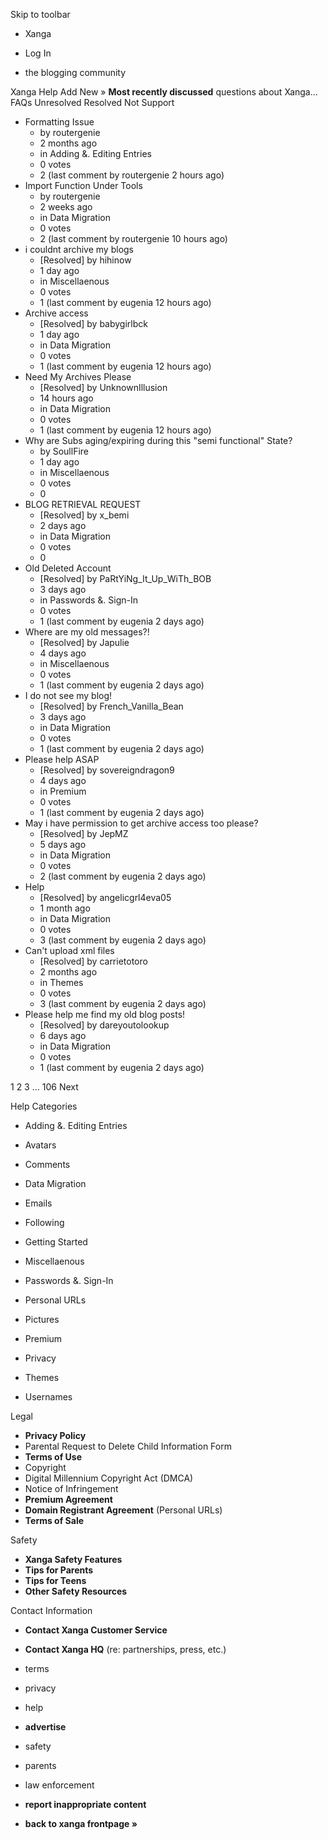 Skip to toolbar

*   Xanga

*   Log In

*   the blogging community

Xanga Help Add New » **Most recently discussed** questions about Xanga… FAQs Unresolved Resolved Not Support

*   Formatting Issue
    *   by routergenie
    *   2 months ago
    *   in Adding &. Editing Entries
    *   0 votes
    *   2 (last comment by routergenie 2 hours ago)
*   Import Function Under Tools
    *   by routergenie
    *   2 weeks ago
    *   in Data Migration
    *   0 votes
    *   2 (last comment by routergenie 10 hours ago)
*   i couldnt archive my blogs
    *   \[Resolved\] by hihinow
    *   1 day ago
    *   in Miscellaenous
    *   0 votes
    *   1 (last comment by eugenia 12 hours ago)
*   Archive access
    *   \[Resolved\] by babygirlbck
    *   1 day ago
    *   in Data Migration
    *   0 votes
    *   1 (last comment by eugenia 12 hours ago)
*   Need My Archives Please
    *   \[Resolved\] by UnknownIllusion
    *   14 hours ago
    *   in Data Migration
    *   0 votes
    *   1 (last comment by eugenia 12 hours ago)
*   Why are Subs aging/expiring during this "semi functional" State?
    *   by SoullFire
    *   1 day ago
    *   in Miscellaenous
    *   0 votes
    *   0
*   BLOG RETRIEVAL REQUEST
    *   \[Resolved\] by x\_bemi
    *   2 days ago
    *   in Data Migration
    *   0 votes
    *   0
*   Old Deleted Account
    *   \[Resolved\] by PaRtYiNg\_It\_Up\_WiTh\_BOB
    *   3 days ago
    *   in Passwords &. Sign-In
    *   0 votes
    *   1 (last comment by eugenia 2 days ago)
*   Where are my old messages?!
    *   \[Resolved\] by Japulie
    *   4 days ago
    *   in Miscellaenous
    *   0 votes
    *   1 (last comment by eugenia 2 days ago)
*   I do not see my blog!
    *   \[Resolved\] by French\_Vanilla\_Bean
    *   3 days ago
    *   in Data Migration
    *   0 votes
    *   1 (last comment by eugenia 2 days ago)
*   Please help ASAP
    *   \[Resolved\] by sovereigndragon9
    *   4 days ago
    *   in Premium
    *   0 votes
    *   1 (last comment by eugenia 2 days ago)
*   May i have permission to get archive access too please?
    *   \[Resolved\] by JepMZ
    *   5 days ago
    *   in Data Migration
    *   0 votes
    *   2 (last comment by eugenia 2 days ago)
*   Help
    *   \[Resolved\] by angelicgrl4eva05
    *   1 month ago
    *   in Data Migration
    *   0 votes
    *   3 (last comment by eugenia 2 days ago)
*   Can't upload xml files
    *   \[Resolved\] by carrietotoro
    *   2 months ago
    *   in Themes
    *   0 votes
    *   3 (last comment by eugenia 2 days ago)
*   Please help me find my old blog posts!
    *   \[Resolved\] by dareyoutolookup
    *   6 days ago
    *   in Data Migration
    *   0 votes
    *   1 (last comment by eugenia 2 days ago)

1 2 3 ... 106 Next

Help Categories

*   Adding &. Editing Entries
*   Avatars
*   Comments
*   Data Migration
*   Emails
*   Following
*   Getting Started
*   Miscellaenous

*   Passwords &. Sign-In
*   Personal URLs
*   Pictures
*   Premium
*   Privacy
*   Themes
*   Usernames

Legal

*   **Privacy Policy**
*   Parental Request to Delete Child Information Form
*   **Terms of Use**
*   Copyright
*   Digital Millennium Copyright Act (DMCA)
*   Notice of Infringement
*   **Premium Agreement**
*   **Domain Registrant Agreement** (Personal URLs)
*   **Terms of Sale**

Safety

*   **Xanga Safety Features**
*   **Tips for Parents**
*   **Tips for Teens**
*   **Other Safety Resources**

Contact Information

*   **Contact Xanga Customer Service**
*   **Contact Xanga HQ** (re: partnerships, press, etc.)

*   terms
*   privacy
*   help
*   **advertise**

*   safety
*   parents
*   law enforcement
*   **report inappropriate content**

*   **back to xanga frontpage »**